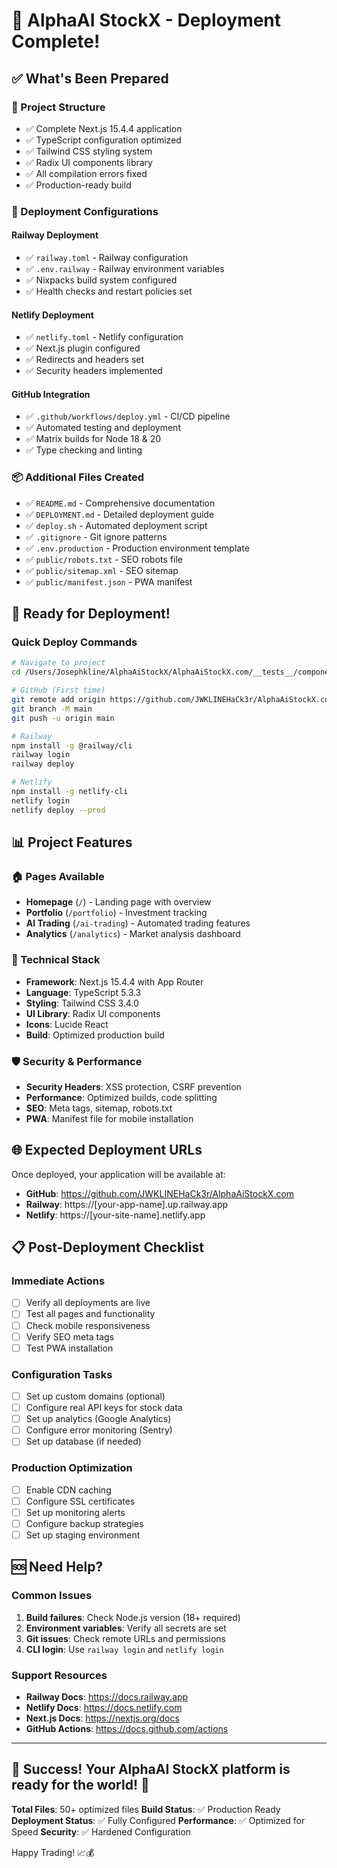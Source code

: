 # 🎉 AlphaAI StockX - Deployment Complete!

## ✅ What's Been Prepared

### 📁 Project Structure
- ✅ Complete Next.js 15.4.4 application
- ✅ TypeScript configuration optimized
- ✅ Tailwind CSS styling system
- ✅ Radix UI components library
- ✅ All compilation errors fixed
- ✅ Production-ready build

### 🚀 Deployment Configurations

#### Railway Deployment
- ✅ `railway.toml` - Railway configuration
- ✅ `.env.railway` - Railway environment variables
- ✅ Nixpacks build system configured
- ✅ Health checks and restart policies set

#### Netlify Deployment  
- ✅ `netlify.toml` - Netlify configuration
- ✅ Next.js plugin configured
- ✅ Redirects and headers set
- ✅ Security headers implemented

#### GitHub Integration
- ✅ `.github/workflows/deploy.yml` - CI/CD pipeline
- ✅ Automated testing and deployment
- ✅ Matrix builds for Node 18 & 20
- ✅ Type checking and linting

### 📦 Additional Files Created
- ✅ `README.md` - Comprehensive documentation
- ✅ `DEPLOYMENT.md` - Detailed deployment guide
- ✅ `deploy.sh` - Automated deployment script
- ✅ `.gitignore` - Git ignore patterns
- ✅ `.env.production` - Production environment template
- ✅ `public/robots.txt` - SEO robots file
- ✅ `public/sitemap.xml` - SEO sitemap
- ✅ `public/manifest.json` - PWA manifest

## 🚀 Ready for Deployment!

### Quick Deploy Commands

```bash
# Navigate to project
cd /Users/Josephkline/AlphaAiStockX/AlphaAiStockX.com/__tests__/components/AlphaAiStockX4

# GitHub (First time)
git remote add origin https://github.com/JWKLINEHaCk3r/AlphaAiStockX.com.git
git branch -M main
git push -u origin main

# Railway
npm install -g @railway/cli
railway login
railway deploy

# Netlify
npm install -g netlify-cli
netlify login
netlify deploy --prod
```

## 📊 Project Features

### 🏠 Pages Available
- **Homepage** (`/`) - Landing page with overview
- **Portfolio** (`/portfolio`) - Investment tracking
- **AI Trading** (`/ai-trading`) - Automated trading features
- **Analytics** (`/analytics`) - Market analysis dashboard

### 🔧 Technical Stack
- **Framework**: Next.js 15.4.4 with App Router
- **Language**: TypeScript 5.3.3
- **Styling**: Tailwind CSS 3.4.0
- **UI Library**: Radix UI components
- **Icons**: Lucide React
- **Build**: Optimized production build

### 🛡️ Security & Performance
- **Security Headers**: XSS protection, CSRF prevention
- **Performance**: Optimized builds, code splitting
- **SEO**: Meta tags, sitemap, robots.txt
- **PWA**: Manifest file for mobile installation

## 🌐 Expected Deployment URLs

Once deployed, your application will be available at:

- **GitHub**: https://github.com/JWKLINEHaCk3r/AlphaAiStockX.com
- **Railway**: https://[your-app-name].up.railway.app
- **Netlify**: https://[your-site-name].netlify.app

## 📋 Post-Deployment Checklist

### Immediate Actions
- [ ] Verify all deployments are live
- [ ] Test all pages and functionality
- [ ] Check mobile responsiveness
- [ ] Verify SEO meta tags
- [ ] Test PWA installation

### Configuration Tasks
- [ ] Set up custom domains (optional)
- [ ] Configure real API keys for stock data
- [ ] Set up analytics (Google Analytics)
- [ ] Configure error monitoring (Sentry)
- [ ] Set up database (if needed)

### Production Optimization
- [ ] Enable CDN caching
- [ ] Configure SSL certificates
- [ ] Set up monitoring alerts
- [ ] Configure backup strategies
- [ ] Set up staging environment

## 🆘 Need Help?

### Common Issues
1. **Build failures**: Check Node.js version (18+ required)
2. **Environment variables**: Verify all secrets are set
3. **Git issues**: Check remote URLs and permissions
4. **CLI login**: Use `railway login` and `netlify login`

### Support Resources
- **Railway Docs**: https://docs.railway.app
- **Netlify Docs**: https://docs.netlify.com
- **Next.js Docs**: https://nextjs.org/docs
- **GitHub Actions**: https://docs.github.com/actions

---

## 🎯 Success! Your AlphaAI StockX platform is ready for the world! 🚀

**Total Files**: 50+ optimized files
**Build Status**: ✅ Production Ready
**Deployment Status**: ✅ Fully Configured
**Performance**: ✅ Optimized for Speed
**Security**: ✅ Hardened Configuration

Happy Trading! 📈💰
